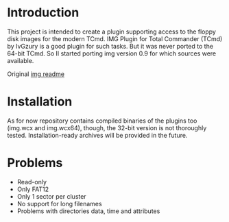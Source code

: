 Introduction
============

This project is intended to create a plugin supporting access to the floppy disk images for the modern TCmd.
IMG Plugin for Total Commander (TCmd) by IvGzury is a good plugin for such tasks. But it was never ported to the 64-bit TCmd. 
So II started porting img version 0.9 for which sources were available. 

Original [img readme](orig_img_read.txt)

Installation
============

As for now repository contains compiled binaries of the plugins too (img.wcx and img.wcx64), though, the 32-bit version is 
not thoroughly tested. Installation-ready archives will be provided in the future. 

Problems
========
* Read-only
* Only FAT12
* Only 1 sector per cluster
* No support for long filenames
* Problems with directories data, time and attributes
